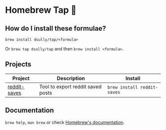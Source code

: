 # Homebrew Tap 🍺

## How do I install these formulae?

`brew install dsully/tap/<formula>`

Or `brew tap dsully/tap` and then `brew install <formula>`.

## Projects

<!-- project_table_start -->
| Project                                                | Description                       | Install                     |
| ------------------------------------------------------ | --------------------------------- | --------------------------- |
| [reddit-saves](https://github.com/dsully/reddit-saves) | Tool to export reddit saved posts | `brew install reddit-saves` |
<!-- project_table_end -->

## Documentation

`brew help`, `man brew` or check [Homebrew's documentation](https://docs.brew.sh).
